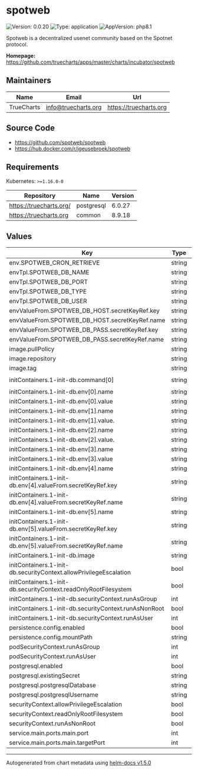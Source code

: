 # spotweb

![Version: 0.0.20](https://img.shields.io/badge/Version-0.0.20-informational?style=flat-square) ![Type: application](https://img.shields.io/badge/Type-application-informational?style=flat-square) ![AppVersion: php8.1](https://img.shields.io/badge/AppVersion-php8.1-informational?style=flat-square)

Spotweb is a decentralized usenet community based on the Spotnet protocol.

**Homepage:** <https://github.com/truecharts/apps/master/charts/incubator/spotweb>

## Maintainers

| Name | Email | Url |
| ---- | ------ | --- |
| TrueCharts | info@truecharts.org | https://truecharts.org |

## Source Code

* <https://github.com/spotweb/spotweb>
* <https://hub.docker.com/r/jgeusebroek/spotweb>

## Requirements

Kubernetes: `>=1.16.0-0`

| Repository | Name | Version |
|------------|------|---------|
| https://truecharts.org/ | postgresql | 6.0.27 |
| https://truecharts.org | common | 8.9.18 |

## Values

| Key | Type | Default | Description |
|-----|------|---------|-------------|
| env.SPOTWEB_CRON_RETRIEVE | string | `"*/15 * * * *"` |  |
| envTpl.SPOTWEB_DB_NAME | string | `"{{ .Values.postgresql.postgresqlDatabase }}"` |  |
| envTpl.SPOTWEB_DB_PORT | string | `"5432"` |  |
| envTpl.SPOTWEB_DB_TYPE | string | `"pdo_pgsql"` |  |
| envTpl.SPOTWEB_DB_USER | string | `"{{ .Values.postgresql.postgresqlUsername }}"` |  |
| envValueFrom.SPOTWEB_DB_HOST.secretKeyRef.key | string | `"plainhost"` |  |
| envValueFrom.SPOTWEB_DB_HOST.secretKeyRef.name | string | `"dbcreds"` |  |
| envValueFrom.SPOTWEB_DB_PASS.secretKeyRef.key | string | `"postgresql-password"` |  |
| envValueFrom.SPOTWEB_DB_PASS.secretKeyRef.name | string | `"dbcreds"` |  |
| image.pullPolicy | string | `"IfNotPresent"` |  |
| image.repository | string | `"jgeusebroek/spotweb"` |  |
| image.tag | string | `"php8.1@sha256:9970d2a23b1bfb3ca7736ed9c544320df843546fc7c76f6e7c0a7034adfe1148"` |  |
| initContainers.1-init-db.command[0] | string | `"php /var/www/spotweb/bin/upgrade-db.php -reset-password admin -set-systemtype single"` |  |
| initContainers.1-init-db.env[0].name | string | `"SPOTWEB_DB_TYPE"` |  |
| initContainers.1-init-db.env[0].value | string | `"pdo_pgsql"` |  |
| initContainers.1-init-db.env[1].name | string | `"SPOTWEB_DB_NAME"` |  |
| initContainers.1-init-db.env[1].value. | string | `nil` |  |
| initContainers.1-init-db.env[2].name | string | `"SPOTWEB_DB_USER"` |  |
| initContainers.1-init-db.env[2].value. | string | `nil` |  |
| initContainers.1-init-db.env[3].name | string | `"SPOTWEB_DB_PORT"` |  |
| initContainers.1-init-db.env[3].value | string | `"5432"` |  |
| initContainers.1-init-db.env[4].name | string | `"SPOTWEB_DB_PASS"` |  |
| initContainers.1-init-db.env[4].valueFrom.secretKeyRef.key | string | `"postgresql-password"` |  |
| initContainers.1-init-db.env[4].valueFrom.secretKeyRef.name | string | `"dbcreds"` |  |
| initContainers.1-init-db.env[5].name | string | `"SPOTWEB_DB_HOST"` |  |
| initContainers.1-init-db.env[5].valueFrom.secretKeyRef.key | string | `"plainhost"` |  |
| initContainers.1-init-db.env[5].valueFrom.secretKeyRef.name | string | `"dbcreds"` |  |
| initContainers.1-init-db.image | string | `"{{ .Values.image.repository }}:{{ .Values.image.tag }}"` |  |
| initContainers.1-init-db.securityContext.allowPrivilegeEscalation | bool | `false` |  |
| initContainers.1-init-db.securityContext.readOnlyRootFilesystem | bool | `false` |  |
| initContainers.1-init-db.securityContext.runAsGroup | int | `0` |  |
| initContainers.1-init-db.securityContext.runAsNonRoot | bool | `false` |  |
| initContainers.1-init-db.securityContext.runAsUser | int | `0` |  |
| persistence.config.enabled | bool | `true` |  |
| persistence.config.mountPath | string | `"/config"` |  |
| podSecurityContext.runAsGroup | int | `0` |  |
| podSecurityContext.runAsUser | int | `0` |  |
| postgresql.enabled | bool | `true` |  |
| postgresql.existingSecret | string | `"dbcreds"` |  |
| postgresql.postgresqlDatabase | string | `"spotweb"` |  |
| postgresql.postgresqlUsername | string | `"spotweb"` |  |
| securityContext.allowPrivilegeEscalation | bool | `false` |  |
| securityContext.readOnlyRootFilesystem | bool | `false` |  |
| securityContext.runAsNonRoot | bool | `false` |  |
| service.main.ports.main.port | int | `11000` |  |
| service.main.ports.main.targetPort | int | `80` |  |

----------------------------------------------
Autogenerated from chart metadata using [helm-docs v1.5.0](https://github.com/norwoodj/helm-docs/releases/v1.5.0)
